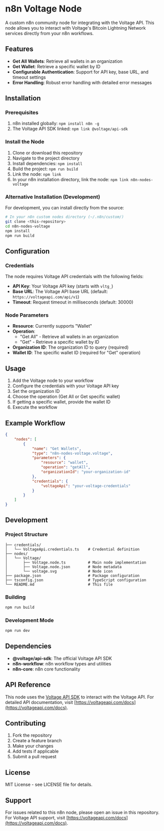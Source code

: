 # n8n Voltage Node

A custom n8n community node for integrating with the Voltage API. This node allows you to interact with Voltage's Bitcoin Lightning Network services directly from your n8n workflows.

## Features

- **Get All Wallets**: Retrieve all wallets in an organization
- **Get Wallet**: Retrieve a specific wallet by ID
- **Configurable Authentication**: Support for API key, base URL, and timeout settings
- **Error Handling**: Robust error handling with detailed error messages

## Installation

### Prerequisites

1. n8n installed globally: `npm install n8n -g`
2. The Voltage API SDK linked: `npm link @voltage/api-sdk`

### Install the Node

1. Clone or download this repository
2. Navigate to the project directory
3. Install dependencies: `npm install`
4. Build the project: `npm run build`
5. Link the node: `npm link`
6. In your n8n installation directory, link the node: `npm link n8n-nodes-voltage`

### Alternative Installation (Development)

For development, you can install directly from the source:

```bash
# In your n8n custom nodes directory (~/.n8n/custom/)
git clone <this-repository>
cd n8n-nodes-voltage
npm install
npm run build
```

## Configuration

### Credentials

The node requires Voltage API credentials with the following fields:

- **API Key**: Your Voltage API key (starts with `vltg_`)
- **Base URL**: The Voltage API base URL (default: `https://voltageapi.com/api/v1`)
- **Timeout**: Request timeout in milliseconds (default: 30000)

### Node Parameters

- **Resource**: Currently supports "Wallet"
- **Operation**:
  - "Get All" - Retrieve all wallets in an organization
  - "Get" - Retrieve a specific wallet by ID
- **Organization ID**: The organization ID to query (required)
- **Wallet ID**: The specific wallet ID (required for "Get" operation)

## Usage

1. Add the Voltage node to your workflow
2. Configure the credentials with your Voltage API key
3. Set the organization ID
4. Choose the operation (Get All or Get specific wallet)
5. If getting a specific wallet, provide the wallet ID
6. Execute the workflow

## Example Workflow

```json
{
	"nodes": [
		{
			"name": "Get Wallets",
			"type": "n8n-nodes-voltage.voltage",
			"parameters": {
				"resource": "wallet",
				"operation": "getAll",
				"organizationId": "your-organization-id"
			},
			"credentials": {
				"voltageApi": "your-voltage-credentials"
			}
		}
	]
}
```

## Development

### Project Structure

```
├── credentials/
│   └── VoltageApi.credentials.ts    # Credential definition
├── nodes/
│   └── Voltage/
│       ├── Voltage.node.ts          # Main node implementation
│       ├── Voltage.node.json        # Node metadata
│       └── voltage.svg              # Node icon
├── package.json                     # Package configuration
├── tsconfig.json                    # TypeScript configuration
└── README.md                        # This file
```

### Building

```bash
npm run build
```

### Development Mode

```bash
npm run dev
```

## Dependencies

- **@voltage/api-sdk**: The official Voltage API SDK
- **n8n-workflow**: n8n workflow types and utilities
- **n8n-core**: n8n core functionality

## API Reference

This node uses the [Voltage API SDK](https://github.com/voltage-api/sdk) to interact with the Voltage API. For detailed API documentation, visit [https://voltageapi.com/docs](https://voltageapi.com/docs).

## Contributing

1. Fork the repository
2. Create a feature branch
3. Make your changes
4. Add tests if applicable
5. Submit a pull request

## License

MIT License - see LICENSE file for details.

## Support

For issues related to this n8n node, please open an issue in this repository.
For Voltage API support, visit [https://voltageapi.com/docs](https://voltageapi.com/docs).
